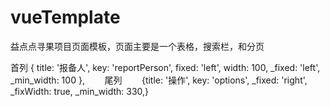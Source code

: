 # vueTemplate
益点点寻果项目页面模板，页面主要是一个表格，搜索栏，和分页

首列
{
          title: '报备人',
          key: 'reportPerson',
          fixed: 'left',
          width: 100,
          _fixed: 'left',
          _min_width: 100
        },
        尾列
        {title: '操作',
          key: 'options',
          _fixed: 'right',
          _fixWidth: true,
          _min_width: 330,}
